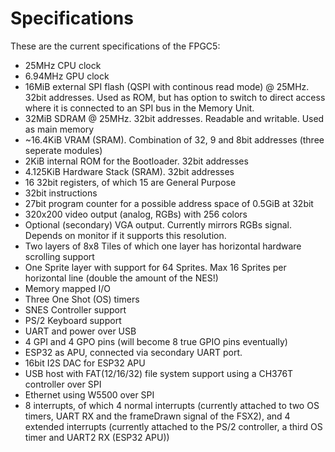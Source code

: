 # Specifications
These are the current specifications of the FPGC5:

- 25MHz CPU clock   
- 6.94MHz GPU clock
- 16MiB external SPI flash (QSPI with continous read mode) @ 25MHz. 32bit addresses. Used as ROM, but has option to switch to direct access where it is connected to an SPI bus in the Memory Unit.
- 32MiB SDRAM @ 25MHz. 32bit addresses. Readable and writable. Used as main memory
- ~16.4KiB VRAM (SRAM). Combination of 32, 9 and 8bit addresses (three seperate modules)
- 2KiB internal ROM for the Bootloader. 32bit addresses
- 4.125KiB Hardware Stack (SRAM). 32bit addresses
- 16 32bit registers, of which 15 are General Purpose
- 32bit instructions
- 27bit program counter for a possible address space of 0.5GiB at 32bit
- 320x200 video output (analog, RGBs) with 256 colors
- Optional (secondary) VGA output. Currently mirrors RGBs signal. Depends on monitor if it supports this resolution.
- Two layers of 8x8 Tiles of which one layer has horizontal hardware scrolling support
- One Sprite layer with support for 64 Sprites. Max 16 Sprites per horizontal line (double the amount of the NES!)
- Memory mapped I/O
- Three One Shot (OS) timers
- SNES Controller support
- PS/2 Keyboard support
- UART and power over USB
- 4 GPI and 4 GPO pins (will become 8 true GPIO pins eventually)
- ESP32 as APU, connected via secondary UART port.
- 16bit I2S DAC for ESP32 APU
- USB host with FAT(12/16/32) file system support using a CH376T controller over SPI
- Ethernet using W5500 over SPI
- 8 interrupts, of which 4 normal interrupts (currently attached to two OS timers, UART RX and the frameDrawn signal of the FSX2), and 4 extended interrupts (currently attached to the PS/2 controller, a third OS timer and UART2 RX (ESP32 APU)) 
